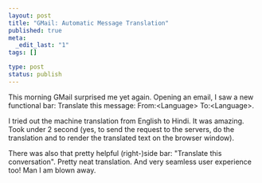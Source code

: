 ```yaml
--- 
layout: post
title: "GMail: Automatic Message Translation"
published: true
meta: 
  _edit_last: "1"
tags: []

type: post
status: publish
---
```

This morning GMail surprised me yet again. Opening an email, I saw a new functional bar: Translate this message: From:&lt;Language&gt; To:&lt;Language&gt;.

I tried out the machine translation from English to Hindi. It was amazing. Took under 2 second (yes, to send the request to the servers, do the translation and to render the translated text on the browser window).

There was also that pretty helpful (right-)side bar: "Translate this conversation".
Pretty neat translation. And very seamless user experience too! Man I am blown away.
